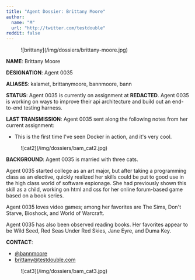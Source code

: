 ```yaml
---
title: "Agent Dossier: Brittany Moore"
author:
  name: "M"
  url: "http://twitter.com/testdouble"
reddit: false
---
```

<figure>
	![brittany](/img/dossiers/brittany-moore.jpg)
</figure>

**NAME**: Brittany Moore

**DESIGNATION**: Agent 0035

**ALIASES**: kalamet, brittanymoore, bannmoore, bann

**STATUS**: Agent 0035 is currently on assignment at **REDACTED**. Agent 0035 is working on ways to improve their api architecture and build out an end-to-end testing harness.

**LAST TRANSMISSION**: Agent 0035 sent along the following notes from her current assignment:

- This is the first time I've seen Docker in action, and it's very cool.

<figure>
	![cat2](/img/dossiers/bam_cat2.jpg)
</figure>

**BACKGROUND**: Agent 0035 is married with three cats.

Agent 0035 started college as an art major, but after taking a programming class as an elective, quickly realized her skills could be put to good use in the high class world of software espionage. She had previously shown this skill as a child, working on html and css for her online forum-based game based on a book series.

Agent 0035 loves video games; among her favorites are The Sims, Don't Starve, Bioshock, and World of Warcraft.

Agent 0035 has also been observed reading books. Her favorites appear to be Wild Seed, Red Seas Under Red Skies, Jane Eyre, and Duma Key.

**CONTACT**:

- [@bannmoore](http://twitter.com/bannmoore)
- [brittany@testdouble.com](mailto:brittany@testdouble.com)

<figure>
	![cat3](/img/dossiers/bam_cat3.jpg)
</figure>

